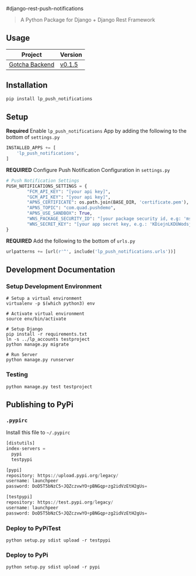 #django-rest-push-notifications
> A Python Package for Django + Django Rest Framework

## Usage
| **Project** | **Version**|
| :--------:  | ---------- |
|[Gotcha Backend](https://github.com/Launchpeer/gotcha-backend)|[v0.1.5](https://github.com/Launchpeer/django-rest-push-notifications/releases/tag/v0.1.5)|

## Installation
```bash
pip install lp_push_notifications
```

## Setup
**Required**  Enable `lp_push_notifications` App by adding the following to the bottom of `settings.py`
```python
INSTALLED_APPS += [
    'lp_push_notifications',
]
```

**REQUIRED** Configure Push Notification Configuration in `settings.py`
```python
# Push Notification Settings
PUSH_NOTIFICATIONS_SETTINGS = {
        "FCM_API_KEY": "[your api key]",
        "GCM_API_KEY": "[your api key]",
        "APNS_CERTIFICATE": os.path.join(BASE_DIR, 'certificate.pem'),
        "APNS_TOPIC": "com.quad.pushdemo",
        "APNS_USE_SANDBOX": True,
        "WNS_PACKAGE_SECURITY_ID": "[your package security id, e.g: 'ms-app://e-3-4-6234...']",
        "WNS_SECRET_KEY": "[your app secret key, e.g.: 'KDiejnLKDUWodsjmewuSZkk']",
}
```

**REQUIRED** Add the following to the bottom of `urls.py`
```python
urlpatterns += [url(r'^', include('lp_push_notifications.urls'))]
```

## Development Documentation
### Setup Development Environment
```
# Setup a virtual environment
virtualenv -p $(which python3) env

# Activate virtual environment
source env/bin/activate

# Setup Django
pip install -r requirements.txt
ln -s ../lp_accounts testproject
python manage.py migrate

# Run Server
python manage.py runserver
```

### Testing
```
python manage.py test testproject
```

## Publishing to PyPi
### `.pypirc`
Install this file to `~/.pypirc`
```python
[distutils]
index-servers =
  pypi
  testpypi

[pypi]
repository: https://upload.pypi.org/legacy/
username: launchpeer
password: DoD5T5bNzC5+JQZczvwYO+pBNGqp+zg2idVzEtH2gUs=

[testpypi]
repository: https://test.pypi.org/legacy/
username: launchpeer
password: DoD5T5bNzC5+JQZczvwYO+pBNGqp+zg2idVzEtH2gUs=
```

### Deploy to PyPiTest
```
python setup.py sdist upload -r testpypi
```

### Deploy to PyPi
```
python setup.py sdist upload -r pypi
```
